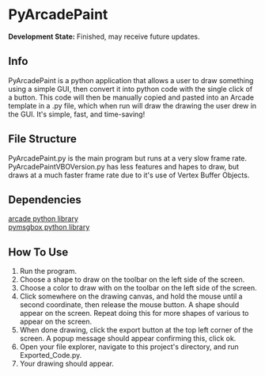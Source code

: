 # PyArcadePaint

**Development State:**
Finished, may receive future updates.

## Info
PyArcadePaint is a python application that allows a user to draw something using a simple GUI, then convert it into python code with the single click of a button. This code will then be manually copied and pasted into an Arcade template in a .py file, which when run will draw the drawing the user drew in the GUI. It's simple, fast, and time-saving!

## File Structure
PyArcadePaint.py is the main program but runs at a very slow frame rate.<br/>
PyArcadePaintVBOVersion.py has less features and hapes to draw, but draws at a much faster frame rate due to it's use of Vertex Buffer Objects.

## Dependencies
[arcade python library](http://arcade.academy/) <br/>
[pymsgbox python library](https://pymsgbox.readthedocs.io/en/latest/basics.html) <br/>

## How To Use
1. Run the program.<br/>
2. Choose a shape to draw on the toolbar on the left side of the screen. <br/>
3. Choose a color to draw with on the toolbar on the left side of the screen. <br/>
4. Click somewhere on the drawing canvas, and hold the mouse until a second coordinate, then release the mouse button. A shape should appear on the screen. Repeat doing this for more shapes of various to appear on the screen. <br/>
5. When done drawing, click the export button at the top left corner of the screen. A popup message should appear confirming this, click ok. <br/>
6. Open your file explorer, navigate to this project's directory, and run Exported_Code.py. <br/>
8. Your drawing should appear. <br/>
